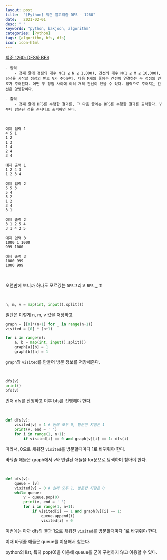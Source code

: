 ```yaml
---
layout: post
title:  "[Python] 백준 알고리즘 DFS - 1260"
date:   2021-02-01
desc: " "
keywords: "python, bakjoon, algorithm"
categories: [Python]
tags: [algorithm, bfs, dfs]
icon: icon-html
---
```



[백준 1260: DFS와 BFS](https://www.acmicpc.net/problem/1260)


```
- 입력
    - 첫째 줄에 정점의 개수 N(1 ≤ N ≤ 1,000), 간선의 개수 M(1 ≤ M ≤ 10,000), 탐색을 시작할 정점의 번호 V가 주어진다. 다음 M개의 줄에는 간선이 연결하는 두 정점의 번호가 주어진다. 어떤 두 정점 사이에 여러 개의 간선이 있을 수 있다. 입력으로 주어지는 간선은 양방향이다.

- 출력
    - 첫째 줄에 DFS를 수행한 결과를, 그 다음 줄에는 BFS를 수행한 결과를 출력한다. V부터 방문된 점을 순서대로 출력하면 된다.

```

<br>


```
예제 입력 1
4 5 1
1 2
1 3
1 4
2 4
3 4

예제 출력 1
1 2 4 3
1 2 3 4
```



```
예제 입력 2
5 5 3
5 4
5 2
1 2
3 4
3 1

예제 출력 2
3 1 2 5 4
3 1 4 2 5
```


```
예제 입력 3
1000 1 1000
999 1000

예제 출력 3
1000 999
1000 999

```


<br>


오랜만에 보니까 하나도 모르겠는 `DFS`그리고 `BFS`,,,,ㅎ



<br>



```python
n, m, v = map(int, input().split())

```


일단은 이렇게 n, m, v 값을 저장하고



```python
graph = [[0]*(n+1) for _ in range(n+1)]
visited = [0] * (n+1)

for i in range(m):
    a, b = map(int, input().split())
    graph[a][b] = 1
    graph[b][a] = 1
```

`graph`와 `visited`를 만들어 방문 정보를 저장해준다.



<br>


```Python
dfs(v)
print()
bfs(v)
```

먼저 dfs를 진행하고 이후 bfs를 진행해야 한다.

<br>

```Python
def dfs(v):
    visited[v] = 1 # 원래 모두 0, 방문한 지점은 1
    print(v, end = ' ')
    for i in range(1, n+1):
        if visited[i] == 0 and graph[v][i] == 1: dfs(i)
```

따라서, 0으로 채워진 `visited`를 방문할때마다 1로 바꿔줘야 한다.

바꿔줄 애들은 graph에서 v와 연결된 애들을 for문으로 탐색하며 찾아야 한다.


<br>



```Python
def bfs(v):
    queue = [v]
    visited[v] = 0 # 원래 모두 1, 방문한 지점은 0
    while queue:
        v = queue.pop(0)
        print(v, end = ' ')
        for i in range(1, n+1):
            if visited[i] == 1 and graph[v][i] == 1:
                queue.append(i)
                visited[i] = 0
```

이번에는 아까 dfs의 결과 1으로 채워진 `visited`를 방문할때마다 1로 바꿔줘야 한다.

이때 바꿔줄 애들은 queue를 이용해서 찾는다.

python의 list, 특히 pop(0)을 이용해 queue를 굳이 구현하지 않고 이용할 수 있다.

<br>
